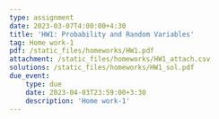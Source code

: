 ```yaml
---
type: assignment
date: 2023-03-07T4:00:00+4:30
title: 'HW1: Probability and Random Variables'
tag: Home work-1
pdf: /static_files/homeworks/HW1.pdf
attachment: /static_files/homeworks/HW1_attach.csv
solutions: /static_files/homeworks/HW1_sol.pdf
due_event: 
    type: due
    date: 2023-04-03T23:59:00+3:30
    description: 'Home work-1'
---
```

